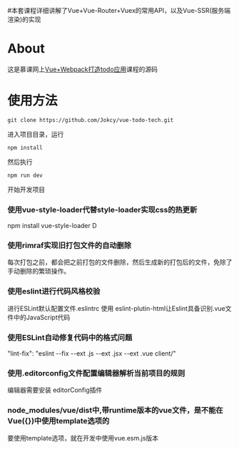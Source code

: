 #本套课程详细讲解了Vue+Vue-Router+Vuex的常用API，以及Vue-SSR(服务端渲染)的实现

# About
这是慕课网上[Vue+Webpack打造todo应用](https://www.imooc.com/learn/935)课程的源码

# 使用方法
```
git clone https://github.com/Jokcy/vue-todo-tech.git
```
进入项目目录，运行
```
npm install
```
然后执行
```
npm run dev
```
开始开发项目

### 使用vue-style-loader代替style-loader实现css的热更新
npm install vue-style-loader D

### 使用rimraf实现旧打包文件的自动删除
每次打包之前，都会把之前打包的文件删除，然后生成新的打包后的文件，免除了手动删除的繁琐操作。

### 使用eslint进行代码风格校验
进行ESLint默认配置文件.eslintrc
使用 eslint-plutin-html让Eslint具备识别.vue文件中的JavaScript代码

### 使用ESLint自动修复代码中的格式问题
"lint-fix": "eslint --fix --ext .js --ext .jsx --ext .vue client/"

### 使用.editorconfig文件配置编辑器解析当前项目的规则
编辑器需要安装 editorConfig插件

### node_modules/vue/dist中,带runtime版本的vue文件，是不能在Vue({})中使用template选项的
要使用template选项，就在开发中使用vue.esm.js版本



